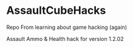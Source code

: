 # AssaultCubeHacks
Repo From learning about game hacking (again)

Assault Ammo & Health hack for version 1.2.02

